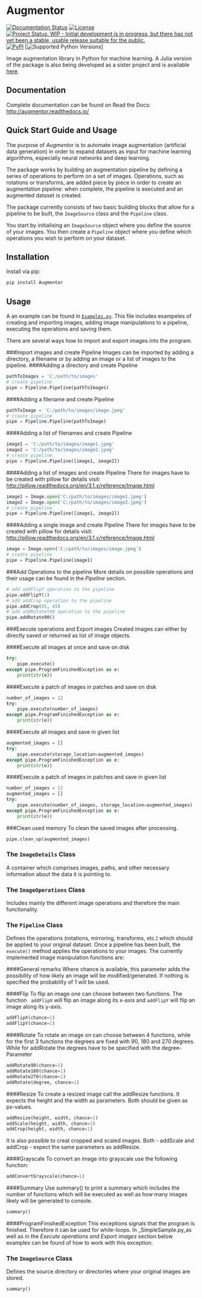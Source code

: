 # Augmentor

[![Documentation Status](https://readthedocs.org/projects/augmentor/badge/?version=master)](http://augmentor.readthedocs.io/en/master/?badge=master) [![License](http://img.shields.io/badge/license-MIT-brightgreen.svg?style=flat)](LICENSE.md) [![Project Status: WIP - Initial development is in progress, but there has not yet been a stable, usable release suitable for the public.](http://www.repostatus.org/badges/latest/wip.svg)](http://www.repostatus.org/#wip) [![PyPI](https://img.shields.io/badge/pypi-v0.1-blue.svg?maxAge=2592000)](https://pypi.python.org/pypi/Augmentor) [![Supported Python Versions](https://img.shields.io/badge/python-2.6--2.7%2C%203.3--3.5-orange.svg)]

Image augmentation library in Python for machine learning. A Julia version of the package is also being developed as a sister project and is available [here](https://github.com/Evizero/Augmentor.jl).

## Documentation

Complete documentation can be found on Read the Docs: <http://augmentor.readthedocs.io/>

## Quick Start Guide and Usage
The purpose of _Augmentor_ is to automate image augmentation (artificial data generation) in order to expand datasets as input for machine learning algorithms, especially neural networks and deep learning.

The package works by building an augmentation pipeline by defining a series of operations to perform on a set of images. Operations, such as rotations or transforms, are added piece by piece in order to create an augmentation pipeline: when complete, the pipeline is executed and an augmented dataset is created.

The package currently consists of two basic building blocks that allow for a pipeline to be built, the `ImageSource` class and the `Pipeline` class.

You start by initialising an `ImageSource` object where you define the source of your images. You then create a `Pipeline` object where you define which operations you wish to perform on your dataset.

## Installation
Install via pip:
```python
pip install Augmentor
```

## Usage
A an example can be found in [`Examples.py`](https://github.com/mdbloice/Augmentor/blob/master/Examples.py). This file includes exampeles of creating and importing images, adding image manipulations to a pipeline, executing the operations and saving them.

There are several ways how to import and export images into the program.

###Import images and create Pipeline
Images can be imported by adding a directory, a filename or by adding an image or a list of images to the pipeline.
####Adding a directory and create Pipeline
```python
pathToImages = 'C:/path/to/images'
# create pipeline
pipe = Pipeline.Pipeline(pathToImages)
```
####Adding a filename and create Pipeline
```python
pathToImage = 'C:/path/to/images/image.jpeg'
# create pipeline
pipe = Pipeline.Pipeline(pathToImage)
```
####Adding a list of filenames and create Pipeline
```python
image1 = 'C:/path/to/images/image1.jpeg'
image2 = 'C:/path/to/images/image2.jpeg'
# create pipeline
pipe = Pipeline.Pipeline([image1, image2])
```
####Adding a list of images and create Pipeline
There for images have to be created with pillow for details visit: http://pillow.readthedocs.org/en/3.1.x/reference/Image.html

```python
image1 = Image.open('C:/path/to/images/image1.jpeg')
image2 = Image.open('C:/path/to/images/image2.jpeg')
# create pipeline
pipe = Pipeline.Pipeline([image1, image2])
```

####Adding a single image and create Pipeline
There for images have to be created with pillow for details visit: http://pillow.readthedocs.org/en/3.1.x/reference/Image.html

```python
image = Image.open('C:/path/to/images/image.jpeg')
# create pipeline
pipe = Pipeline.Pipeline(image1)
```

###Add Operations to the pipeline
More details on possible operations and their usage can be found in the *Pipeline* section.
```python
# add addFlipY operation to the pipeline
pipe.addFlipY(1)
# add addCrop operation to the pipeline
pipe.addCrop(45, 45)
# add addRotatet90 operation to the pipeline
pipe.addRotate90()
```

###Execute operations and Export images
Created images can either by directly saved or returned as list of image objects.

####Execute all images at once and save on disk

```python
try:
    pipe.execute()
except pipe.ProgramFinishedException as e:
    print(str(e))
```
####Execute a patch of images in patches and save on disk

```python
number_of_images = 12
try:
    pipe.execute(number_of_images)
except pipe.ProgramFinishedException as e:
    print(str(e))
```

####Execute all images and save in given list
```python
augmented_images = []
try:
    pipe.execute(storage_location=augmented_images)
except pipe.ProgramFinishedException as e:
    print(str(e))
```

####Execute a patch of images in patches and save in given list
```python
number_of_images = 12
augmented_images = []
try:
    pipe.execute(number_of_images, storage_location=augmented_images)
except pipe.ProgramFinishedException as e:
    print(str(e))
```

###Clean used memory
To clean the saved images after processing.
```python
pipe.clean_up(augmented_images)
```

### The `ImageDetails` Class
A container which comprises images, paths, and other necessary information about the data it is pointing to.

### The `ImageOperations` Class
Includes mainly the different image operations and therefore the main functionality.

### The `Pipeline` Class
Defines the operations (rotations, mirroring, transforms, etc.) which should be applied to your original dataset. Once a pipeline has been built, the `execute()` method applies the operations to your images.
The currently implemented image manipulation functions are:

####General remarks
Where chance is available, this parameter adds the possibility of how likely an image will be modified/generated. If nothing is specified the probability of 1 will be used.

####Flip
To flip an image one can choose between two functions. The function ` addFlipX` will flip an image along its x-axis and `addFlipY` will flip an image along its y-axis.
```python
addFlipX(chance=1)
addFlipY(chance=1)
```

####Rotate
To rotate an image on can choose between 4 functions, while for the first 3 functions the degrees are fixed with 90, 180 and 270 degrees. While for addRotate the degrees have to be specified with the degree-Parameter
```python
addRotate90(chance=1)
addRotate180(chance=1)
addRotate270(chance=1)
addRotate(degree, chance=1)
```

####Resize
To create a resized image call the addResize functions. It expects the height and the width as parameters. Both should be given as px-values.
```python
addResize(height, width, chance=1)
addScale(height, width, chance=1)
addCrop(height, width, chance=1)
```
It is also possible to creat cropped and scaled images. Both - addScale and addCrop - expect the same parameters as addResize.

####Grayscale
To convert an image into grayscale use the following function:
```python
addConvertGrayscale(chance=1)
```

####Summary
Use summary() to print a summary which includes the number of functions which will be executed as well as how many images likely will be generated to console.
```python
summary()
```

####ProgramFinishedException
This exceptions signals that the program is finished. Therefore it can be used for while-loops. In _SimpleSample.py_as well as in the _Execute operations and Export images_ section below  examples can be found of how to work with this exception.

### The `ImageSource` Class
Defines the source directory or directories where your original images are stored.

```python
summary()
```
